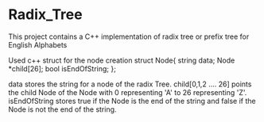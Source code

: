 # Radix_Tree
This project contains a C++ implementation of radix tree or prefix tree for English Alphabets

Used c++ struct for the node creation
struct Node{
  string data;
  Node *child[26];
  bool isEndOfString;
};

data stores the string for a node of the radix Tree.
child[0,1,2 .... 26] points the child Node of the Node with 0 representing 'A' to 26 representing 'Z'.
isEndOfString stores true if the Node is the end of the string and false if the Node is not the end of the string.
